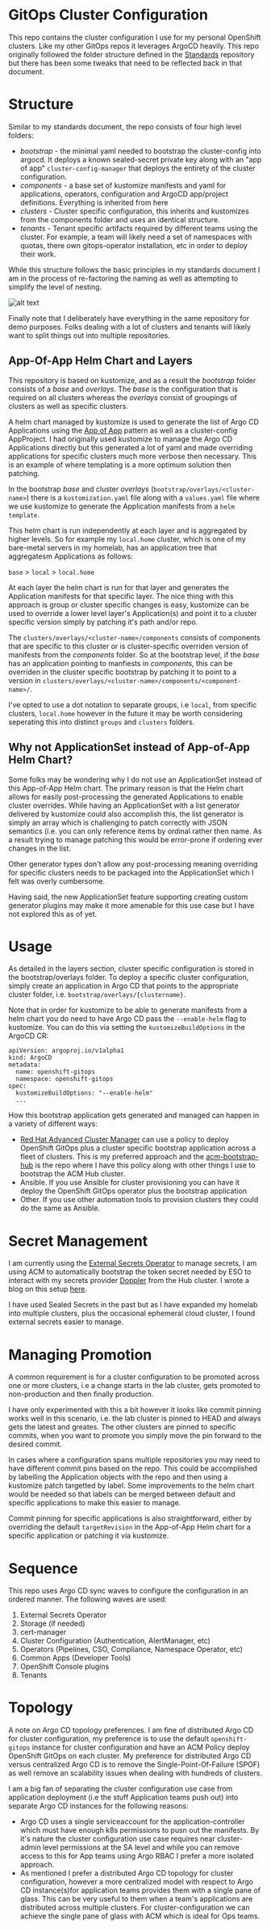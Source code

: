 # GitOps Cluster Configuration

This repo contains the cluster configuration I use for my personal OpenShift clusters. Like my other GitOps repos it leverages ArgoCD heavily. This repo originally followed the folder structure defined in the [Standards](https://github.com/gnunn-gitops/standards) repository but there has been some tweaks that need to be reflected back in that document.

# Structure

Similar to my standards document, the repo consists of four high level folders:

* _bootstrap_  - the minimal yaml needed to bootstrap the cluster-config into argocd. It deploys a known sealed-secret private key along with an "app of app" `cluster-config-manager` that deploys the entirety of the cluster configuration.
* _components_ - a base set of kustomize manifests and yaml for applications, operators, configuration and ArgoCD app/project definitions. Everything is inherited from here
* _clusters_ - Cluster specific configuration, this inherits and kustomizes from the components folder and uses an identical structure.
* _tenants_ - Tenant specific artifacts required by different teams using the cluster. For example, a team will likely need a set of namespaces with quotas, there own gitops-operator installation, etc in order to deploy their work.

While this structure follows the basic principles in my standards document I am in the process of re-factoring the naming as well as attempting to simplify the level of nesting.

![alt text](https://raw.githubusercontent.com/gnunn-gitops/cluster-config/main/docs/img/argocd.png)

Finally note that I deliberately have everything in the same repository for demo purposes. Folks dealing with a lot of clusters and tenants will likely want to split things out into multiple repositories.

## App-Of-App Helm Chart and Layers

This repository is based on kustomize, and as a result the _bootstrap_ folder consists of a _base_ and _overlays_. The _base_ is the configuration that is required on all clusters whereas the _overlays_ consist of groupings of
clusters as well as specific clusters.

A helm chart managed by kustomize is used to generate the list of Argo CD Applications using the [App of App](https://argo-cd.readthedocs.io/en/stable/operator-manual/cluster-bootstrapping/#app-of-apps-pattern) pattern as well as a cluster-config AppProject. I had originally used kustomize to manage the Argo CD Applications directly but this generated a lot of yaml and made overriding applications for specific clusters much more verbose then necessary. This is an example of where templating is a more optimum solution then patching.

In the bootstrap _base_ and cluster _overlays_ (`bootstrap/overlays/<cluster-name>`) there is a `kustomization.yaml` file along with a `values.yaml` file where we use kustomize to generate the Application manifests from a `helm template`.

This helm chart is run independently at each layer and is aggregated by higher levels. So for example my `local.home` cluster, which is one of my bare-metal servers in my homelab, has an application tree that aggregatesm Applications as follows:

`base` > `local` > `local.home`

At each layer the helm chart is run for that layer and generates the Application manifests for that specific layer. The nice thing with this approach is group or cluster specific changes is easy, kustomize can be used to override a lower level layer's Application(s) and point it to a cluster specific version simply by patching it's path and/or repo.

The `clusters/overlays/<cluster-name>/components` consists of components that are specific to this cluster or is cluster-specific overriden version of manifests from the _components_ folder. So at the bootstrap level, if the _base_ has an application pointing to manfiests in _components_, this can be overriden in the cluster specific bootstrap by patching it to point to a version in `clusters/overlays/<cluster-name>/components/<component-name>/`.

I've opted to use a dot notation to separate groups, i.e `local`, from specific clusters, `local.home` however in the future it may be worth considering seperating this into distinct `groups` and `clusters` folders.

## Why not ApplicationSet instead of App-of-App Helm Chart?

Some folks may be wondering why I do not use an ApplicationSet instead of this App-of-App Helm chart. The primary reason is that the Helm chart allows for easily post-processing the generated Applications to enable cluster overrides. While having an ApplicationSet with a list generator delivered by kustomize could also accomplish this, the list generator is simply an array which is challenging to patch correctly with JSON semantics (i.e. you can only reference items by ordinal rather then name. As a result trying to manage patching this would be error-prone if ordering ever changes in the list.

Other generator types don't allow any post-processing meaning overriding for specific clusters needs to be packaged into the ApplicationSet which I felt was overly cumbersome.

Having said, the new ApplicationSet feature supporting creating custom generator plugins may make it more amenable for this use case but I have not explored this as of yet.

# Usage

As detailed in the layers section, cluster specific configuration is stored in the bootstrap/overlays folder. To deploy a specific cluster configuration, simply create an application in Argo CD that points to the appropriate cluster folder, i.e. `bootstrap/overlays/{clustername}`.

Note that in order for kustomize to be able to generate manifests from a helm chart you do need to have Argo CD pass the `--enable-helm` flag to kustomize. You can do this via setting the `kustomizeBuildOptions` in the ArgoCD CR:

```
apiVersion: argoproj.io/v1alpha1
kind: ArgoCD
metadata:
  name: openshift-gitops
  namespace: openshift-gitops
spec:
  kustomizeBuildOptions: "--enable-helm"
  ...
```

How this bootstrap application gets generated and managed can happen in a variety of different ways:

* [Red Hat Advanced Cluster Manager](https://www.redhat.com/en/technologies/management/advanced-cluster-management) can use a policy to deploy OpenShift GitOps plus a cluster specific bootstrap application across a fleet of clusters. This is my preferred approach and the [acm-bootstrap-hub](https://github.com/gnunn-gitops/acm-hub-bootstrap) is the repo where I have this policy along with other things I use to bootstrap the ACM Hub cluster.
* Ansible. If you use Ansible for cluster provisioning you can have it deploy the OpenShift GitOps operator plus the bootstrap application
* Other. If you use other automation tools to provision clusters they could do the same as Ansible.

# Secret Management

I am currently using the [External Secrets Operator](https://external-secrets.io/latest/) to manage secrets, I am using ACM to automatically bootstrap the token secret needed by ESO to interact with my secrets provider [Doppler](doppler.com) from the Hub cluster. I wrote a blog on this setup [here](https://cloud.redhat.com/blog/external-secrets-operator-and-doppler-with-openshift-gitops).

I have used Sealed Secrets in the past but as I have expanded my homelab into multiple clusters, plus the occasional ephemeral cloud cluster, I found external secrets easier to manage.

# Managing Promotion

A common requirement is for a cluster configuration to be promoted across one or more clusters, i.e a change starts in the lab cluster, gets promoted to non-production and then finally production.

I have only experimented with this a bit however it looks like commit pinning works well in this scenario, i.e. the lab cluster is pinned to HEAD and always gets the latest and greates. The other clusters are pinned to specific commits, when you want to promote you simply move the pin forward to the desired commit.

In cases where a configuration spans multiple repositories you may need to have different commit pins based on the repo. This could be accomplished by labelling the Application objects with the repo and then using a kustomize patch targetted by label. Some improvements to the helm chart would be needed so that labels can be merged between default and specific applications to make this easier to manage.

Commit pinning for specific applications is also straightforward, either by overriding the default `targetRevision` in the App-of-App Helm chart for a specific application or patching it via kustomize.

# Sequence

This repo uses Argo CD sync waves to configure the configuration in an ordered manner. The following waves are used:

1. External Secrets Operator
2. Storage (if needed)
3. cert-manager
11. Cluster Configuration (Authentication, AlertManager, etc)
21. Operators (Pipelines, CSO, Compliance, Namespace Operator, etc)
31. Common Apps (Developer Tools)
41. OpenShift Console plugins
51. Tenants

# Topology

A note on Argo CD topology preferences. I am fine of distributed Argo CD for cluster configuration, my preference is to use the default `openshift-gitops` instance for cluster configuration and have an ACM Policy deploy OpenShift GitOps on each cluster. My preference for distributed Argo CD versus centralized Argo CD is to remove the Single-Point-Of-Failure (SPOF) as well remove an scalability issues when dealing with hundreds of clusters.

I am a big fan of separating the cluster configuration use case from application deployment (i.e the stuff Application teams push out) into separate Argo CD instances for the following reasons:

* Argo CD uses a single serviceaccount for the application-controller which must have enough k8s permissions to pusn out the manifests. By it's nature the cluster configuration use case requires near cluster-admin level permissions at the SA level and while you can remove access to this for App teams using Argo RBAC I prefer a more isolated approach.
* As mentioned I prefer a distributed Argo CD topology for cluster configuration, however a more centralized model with respect to Argo CD instance(s)for application teams provides them with a single pane of glass. This can be very useful to them when a team's applications are distributed across multiple clusters. For cluster-configuration we can achieve the single pane of glass with ACM which is ideal for Ops teams.
